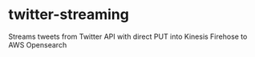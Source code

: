 # twitter-streaming
Streams tweets from Twitter API with direct PUT into Kinesis Firehose to AWS Opensearch
